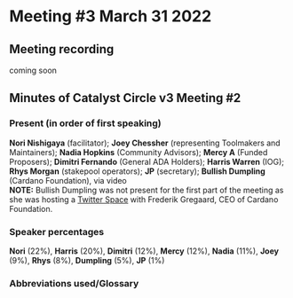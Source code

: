 # Meeting #3 March 31 2022

## Meeting recording

coming soon

## Minutes of Catalyst Circle v3 Meeting #2

### Present (in order of first speaking) <a href="#present-in-order-of-first-speaking" id="present-in-order-of-first-speaking"></a>

**Nori Nishigaya** (facilitator); **Joey Chessher** (representing Toolmakers and Maintainers); **Nadia Hopkins** (Community Advisors); **Mercy A** (Funded Proposers);  **Dimitri Fernando** (General ADA Holders); **Harris Warren** (IOG); **Rhys Morgan** (stakepool operators); **JP** (secretary);  **Bullish Dumpling** (Cardano Foundation), via video\
**NOTE:** Bullish Dumpling was not present for the first part of the meeting as she was hosting a [Twitter Space](https://twitter.com/CardanoStiftung/status/1509623423567237120) with Frederik Gregaard, CEO of Cardano Foundation.

### Speaker percentages

**Nori** (22%), **Harris** (20%), **Dimitri** (12%), **Mercy** (12%), **Nadia** (11%), **Joey** (9%), **Rhys** (8%), **Dumpling** (5%), **JP** (1%)

### Abbreviations used/Glossary

